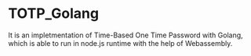 # TOTP_Golang
It is an impletmentation of Time-Based One Time Password with Golang, which is able to run in node.js runtime with the help of Webassembly.
